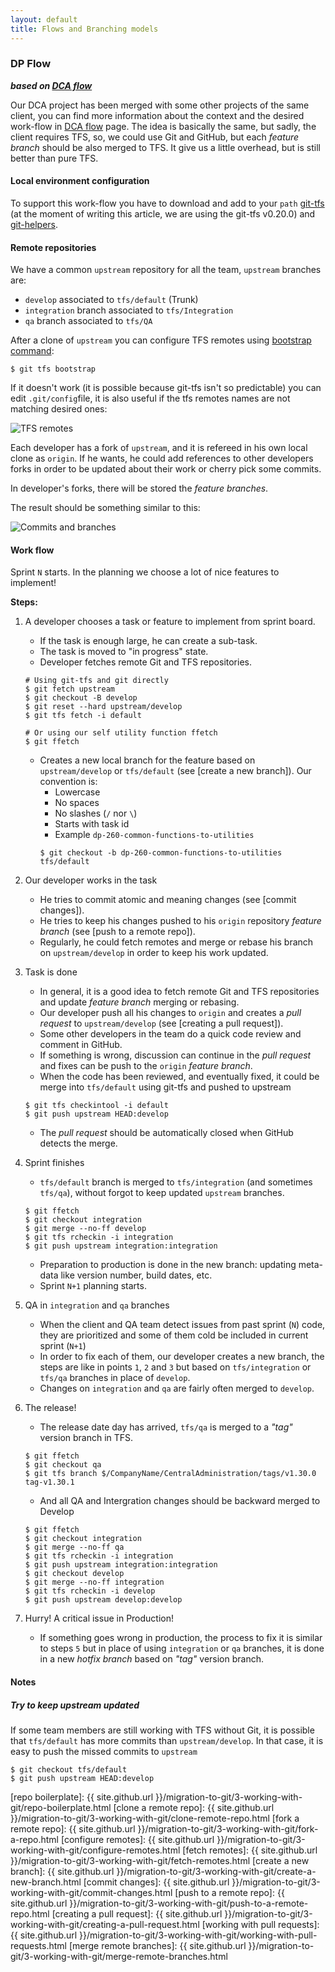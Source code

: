 ```yaml
---
layout: default
title: Flows and Branching models
---
```


### DP Flow

**_based on [DCA flow]_**

Our DCA project has been merged with some other projects of the same client, you can find more information about the context and the desired work-flow in [DCA flow] page. The idea is basically the same, but sadly, the client requires TFS, so, we could use Git and GitHub, but each _feature branch_ should be also merged to TFS. It give us a little overhead, but is still better than pure TFS. 

#### Local environment configuration

To support this work-flow you have to download and add to your `path` [git-tfs](http://git-tfs.com/) (at the moment of writing this article, we are using the git-tfs v0.20.0) and [git-helpers](https://github.com/MakingSense/git-helpers#git-helpers).

#### Remote repositories

We have a common `upstream` repository for all the team, `upstream` branches are:

* `develop` associated to `tfs/default` (Trunk)
* `integration` branch associated to `tfs/Integration`
* `qa` branch associated to `tfs/QA`

After a clone of `upstream` you can configure TFS remotes using [bootstrap command](https://github.com/git-tfs/git-tfs/blob/master/doc/commands/bootstrap.md):

```
$ git tfs bootstrap
```

If it doesn't work (it is possible because git-tfs isn't so predictable) you can edit `.git/config`file, it is also useful if the tfs remotes names are not matching desired ones:

![TFS remotes](config-tfs-remotes.png)

Each developer has a fork of `upstream`, and it is refereed in his own local clone as `origin`. If he wants, he could add references to other developers forks in order to be updated about their work or cherry pick some commits.

In developer's forks, there will be stored the _feature branches_.

The result should be something similar to this:

![Commits and branches](dp-commit-tree.png)

#### Work flow

Sprint `N` starts. In the planning we choose a lot of nice features to implement!

**Steps:**

1. A developer chooses a task or feature to implement from sprint board.

    * If the task is enough large, he can create a sub-task.
    * The task is moved to "in progress" state. 
    * Developer fetches remote Git and TFS repositories.
    ```
    # Using git-tfs and git directly
    $ git fetch upstream
    $ git checkout -B develop 
    $ git reset --hard upstream/develop
    $ git tfs fetch -i default
    ```
    ```
    # Or using our self utility function ffetch
    $ git ffetch
    ```
    * Creates a new local branch for the feature based on `upstream/develop` or `tfs/default` (see [create a new branch]). Our convention is:
        * Lowercase
        * No spaces
        * No slashes (`/` nor `\`)
        * Starts with task id
        * Example `dp-260-common-functions-to-utilities`
        ```
        $ git checkout -b dp-260-common-functions-to-utilities tfs/default
        ```
        
2. Our developer works in the task

    * He tries to commit atomic and meaning changes (see [commit changes]).
    * He tries to keep his changes pushed to his `origin` repository _feature branch_ (see [push to a remote repo]).
    * Regularly, he could fetch remotes and merge or rebase his branch on `upstream/develop` in order to keep his work updated.
	  
3. Task is done

    * In general, it is a good idea to fetch remote Git and TFS repositories and update _feature branch_ merging or rebasing.
    * Our developer push all his changes to `origin` and creates a _pull request_ to `upstream/develop` (see [creating a pull request]).
    * Some other developers in the team do a quick code review and comment in GitHub.
    * If something is wrong, discussion can continue in the _pull request_ and fixes can be push to the `origin` _feature branch_.
    * When the code has been reviewed, and eventually fixed, it could be merge into `tfs/default` using git-tfs and pushed to upstream
    ```
    $ git tfs checkintool -i default
    $ git push upstream HEAD:develop
    ```
    * The _pull request_ should be automatically closed when GitHub detects the merge.

4. Sprint finishes

    * `tfs/default` branch is merged to `tfs/integration` (and sometimes `tfs/qa`), without forgot to keep updated `upstream` branches.
    ```
    $ git ffetch
    $ git checkout integration
    $ git merge --no-ff develop
    $ git tfs rcheckin -i integration
    $ git push upstream integration:integration
    ```
    * Preparation to production is done in the new branch: updating meta-data like version number, build dates, etc.
    * Sprint `N+1` planning starts.

5. QA in `integration` and `qa` branches

    * When the client and QA team detect issues from past sprint (`N`) code, they are prioritized and some of them cold be included in current sprint (`N+1`)
    * In order to fix each of them, our developer creates a new branch, the steps are like in points `1`, `2` and `3` but based on `tfs/integration` or `tfs/qa` branches in place of `develop`.
    * Changes on `integration` and `qa` are fairly often merged to `develop`.

6. The release!

    * The release date day has arrived, `tfs/qa` is merged to a _"tag"_ version branch in TFS.
    ```
    $ git ffetch
    $ git checkout qa
    $ git tfs branch $/CompanyName/CentralAdministration/tags/v1.30.0 tag-v1.30.1
    ```
    * And all QA and Intergration changes should be backward merged to Develop
    ```
    $ git ffetch
    $ git checkout integration
    $ git merge --no-ff qa
    $ git tfs rcheckin -i integration
    $ git push upstream integration:integration
    $ git checkout develop
    $ git merge --no-ff integration
    $ git tfs rcheckin -i develop
    $ git push upstream develop:develop
    ```

7. Hurry! A critical issue in Production!

    * If something goes wrong in production, the process to fix it is similar to steps `5` but in place of using `integration` or `qa` branches, it is done in a new _hotfix branch_ based on _"tag"_ version branch.

#### Notes

##### Try to keep upstream updated

If some team members are still working with TFS without Git, it is possible that `tfs/default` has more commits than `upstream/develop`. In that case, it is easy to push the missed commits to `upstream`

```
$ git checkout tfs/default
$ git push upstream HEAD:develop
```
<!-- TODO: Add more notes -->


[DCA flow]: dca-flow.html
[git-flow]: http://nvie.com/posts/a-successful-git-branching-model/
[repo boilerplate]: {{ site.github.url }}/migration-to-git/3-working-with-git/repo-boilerplate.html
[clone a remote repo]: {{ site.github.url }}/migration-to-git/3-working-with-git/clone-remote-repo.html
[fork a remote repo]: {{ site.github.url }}/migration-to-git/3-working-with-git/fork-a-repo.html
[configure remotes]: {{ site.github.url }}/migration-to-git/3-working-with-git/configure-remotes.html
[fetch remotes]: {{ site.github.url }}/migration-to-git/3-working-with-git/fetch-remotes.html
[create a new branch]: {{ site.github.url }}/migration-to-git/3-working-with-git/create-a-new-branch.html
[commit changes]: {{ site.github.url }}/migration-to-git/3-working-with-git/commit-changes.html
[push to a remote repo]: {{ site.github.url }}/migration-to-git/3-working-with-git/push-to-a-remote-repo.html
[creating a pull request]: {{ site.github.url }}/migration-to-git/3-working-with-git/creating-a-pull-request.html
[working with pull requests]: {{ site.github.url }}/migration-to-git/3-working-with-git/working-with-pull-requests.html
[merge remote branches]: {{ site.github.url }}/migration-to-git/3-working-with-git/merge-remote-branches.html
